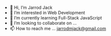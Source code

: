 - 👋 Hi, I’m Jarrod Jack
- 👀 I’m interested in Web Development
- 🌱 I’m currently learning Full-Stack JavaScript
- 💞️ I’m looking to collaborate on ...
- 📫 How to reach me ... jarrodmjack@gmail.com

<!---
jarrodmjack/jarrodmjack is a ✨ special ✨ repository because its `README.md` (this file) appears on your GitHub profile.
You can click the Preview link to take a look at your changes.
--->
